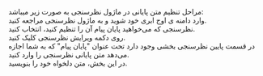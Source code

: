 <p>مراحل تنظیم متن پایانی در ماژول نظرسنجی به صورت زیر میباشد:&nbsp;<br>وارد دامنه ی اوج ابری خود شوید و به ماژول نظرسنجی مراجعه کنید.&nbsp;<br>نظرسنجی که می‌خواهید پایان پیام آن را تنظیم کنید، انتخاب کنید.&nbsp;<br>روی دکمه ویرایش نظرسنجی کلیک کنید.&nbsp;<br>در قسمت پایین نظرسنجی بخشی وجود دارد تحت عنوان "پایان پیام" که به شما اجازه می‌دهد متن پایانی نظرسنجی را وارد کنید.&nbsp;<br>در این بخش، متن دلخواه خود را بنویسید.</p>